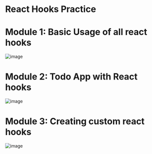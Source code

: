 # React Hooks Practice

# Module 1: Basic Usage of all react hooks
![image](https://user-images.githubusercontent.com/37790259/123508650-479b6b00-d68e-11eb-8256-122eb9c18993.png)

# Module 2: Todo App with React hooks
![image](https://user-images.githubusercontent.com/37790259/123508703-a1039a00-d68e-11eb-9c0a-e57a13028d9b.png)

# Module 3: Creating custom react hooks
![image](https://user-images.githubusercontent.com/37790259/123551533-e5c32a00-d78f-11eb-9238-c461810f1efe.png)

